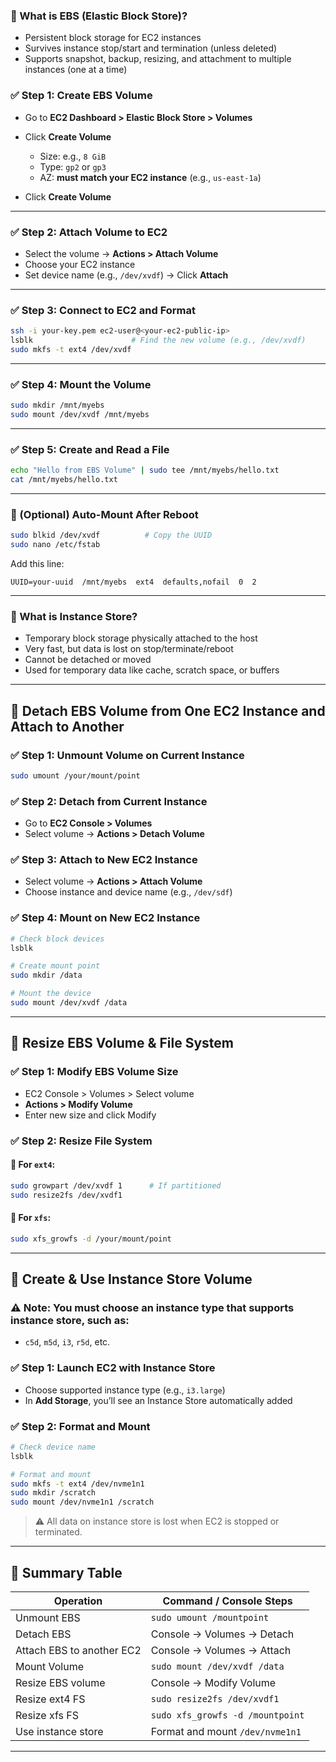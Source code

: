 ### 🔹 What is EBS (Elastic Block Store)?

* Persistent block storage for EC2 instances
* Survives instance stop/start and termination (unless deleted)
* Supports snapshot, backup, resizing, and attachment to multiple instances (one at a time)

### ✅ Step 1: Create EBS Volume

* Go to **EC2 Dashboard > Elastic Block Store > Volumes**
* Click **Create Volume**

  * Size: e.g., `8 GiB`
  * Type: `gp2` or `gp3`
  * AZ: **must match your EC2 instance** (e.g., `us-east-1a`)
* Click **Create Volume**

---

### ✅ Step 2: Attach Volume to EC2

* Select the volume → **Actions > Attach Volume**
* Choose your EC2 instance
* Set device name (e.g., `/dev/xvdf`) → Click **Attach**

---

### ✅ Step 3: Connect to EC2 and Format

```bash
ssh -i your-key.pem ec2-user@<your-ec2-public-ip>
lsblk                      # Find the new volume (e.g., /dev/xvdf)
sudo mkfs -t ext4 /dev/xvdf
```

---

### ✅ Step 4: Mount the Volume

```bash
sudo mkdir /mnt/myebs
sudo mount /dev/xvdf /mnt/myebs
```

---

### ✅ Step 5: Create and Read a File

```bash
echo "Hello from EBS Volume" | sudo tee /mnt/myebs/hello.txt
cat /mnt/myebs/hello.txt
```

---

### 🔁 (Optional) Auto-Mount After Reboot

```bash
sudo blkid /dev/xvdf          # Copy the UUID
sudo nano /etc/fstab
```

Add this line:

```
UUID=your-uuid  /mnt/myebs  ext4  defaults,nofail  0  2
```

---

### 🔹 What is Instance Store?

* Temporary block storage physically attached to the host
* Very fast, but data is lost on stop/terminate/reboot
* Cannot be detached or moved
* Used for temporary data like cache, scratch space, or buffers

---

## 🔄 Detach EBS Volume from One EC2 Instance and Attach to Another

### ✅ Step 1: Unmount Volume on Current Instance

```bash
sudo umount /your/mount/point
```

### ✅ Step 2: Detach from Current Instance

* Go to **EC2 Console > Volumes**
* Select volume → **Actions > Detach Volume**

### ✅ Step 3: Attach to New EC2 Instance

* Select volume → **Actions > Attach Volume**
* Choose instance and device name (e.g., `/dev/sdf`)

### ✅ Step 4: Mount on New EC2 Instance

```bash
# Check block devices
lsblk

# Create mount point
sudo mkdir /data

# Mount the device
sudo mount /dev/xvdf /data
```

---

## 📏 Resize EBS Volume & File System

### ✅ Step 1: Modify EBS Volume Size

* EC2 Console > Volumes > Select volume
* **Actions > Modify Volume**
* Enter new size and click Modify

### ✅ Step 2: Resize File System

#### 🔹 For `ext4`:

```bash
sudo growpart /dev/xvdf 1      # If partitioned
sudo resize2fs /dev/xvdf1
```

#### 🔹 For `xfs`:

```bash
sudo xfs_growfs -d /your/mount/point
```

---

## 🚀 Create & Use Instance Store Volume

### ⚠️ Note: You **must choose an instance type that supports instance store**, such as:

* `c5d`, `m5d`, `i3`, `r5d`, etc.

### ✅ Step 1: Launch EC2 with Instance Store

* Choose supported instance type (e.g., `i3.large`)
* In **Add Storage**, you’ll see an Instance Store automatically added

### ✅ Step 2: Format and Mount

```bash
# Check device name
lsblk

# Format and mount
sudo mkfs -t ext4 /dev/nvme1n1
sudo mkdir /scratch
sudo mount /dev/nvme1n1 /scratch
```

> ⚠️ All data on instance store is lost when EC2 is stopped or terminated.

---

## 🧠 Summary Table

| Operation                 | Command / Console Steps          |
| ------------------------- | -------------------------------- |
| Unmount EBS               | `sudo umount /mountpoint`        |
| Detach EBS                | Console → Volumes → Detach       |
| Attach EBS to another EC2 | Console → Volumes → Attach       |
| Mount Volume              | `sudo mount /dev/xvdf /data`     |
| Resize EBS volume         | Console → Modify Volume          |
| Resize ext4 FS            | `sudo resize2fs /dev/xvdf1`      |
| Resize xfs FS             | `sudo xfs_growfs -d /mountpoint` |
| Use instance store        | Format and mount `/dev/nvme1n1`  |

---
